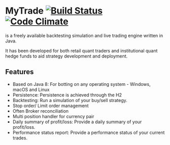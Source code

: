 # MyTrade [![Build Status](https://travis-ci.org/apssouza22/trading-system.svg?branch=master)](https://travis-ci.org/apssouza22/trading-system) [![Code Climate](https://codeclimate.com/github/apssouza22/trading-system.png)](https://codeclimate.com/github/apssouza22/trading-system)
is a freely available backtesting simulation and live trading engine written in Java.

It has been developed for both retail quant traders and institutional quant hedge funds to aid strategy development and deployment.

## Features
* Based on Java 8: For botting on any operating system - Windows, macOS and Linux
* Persistence: Persistence is achieved through the H2
* Backtesting: Run a simulation of your buy/sell strategy.
* Stop order/ Limit order management
* Often Broker reconciliation
* Multi position handler for currency pair
* Daily summary of profit/loss: Provide a daily summary of your profit/loss.
* Performance status report: Provide a performance status of your current trades.
